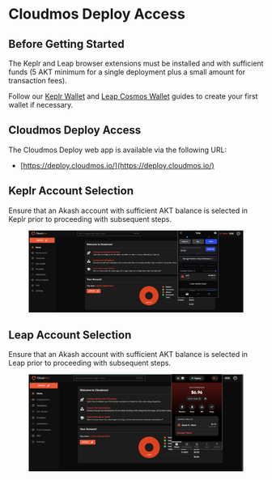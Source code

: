 # Cloudmos Deploy Access

## **Before Getting Started**

The Keplr and Leap browser extensions must be installed and with sufficient funds (5 AKT minimum for a single deployment plus a small amount for transaction fees).

Follow our [Keplr Wallet](../../tokens-and-wallets/keplr.md) and [Leap Cosmos Wallet](../../tokens-and-wallets/leap.md) guides to create your first wallet if necessary.

## **Cloudmos Deploy Access**

The Cloudmos Deploy web app is available via the following URL:

* [https://deploy.cloudmos.io/](https://deploy.cloudmos.io/)

## Keplr Account Selection

Ensure that an Akash account with sufficient AKT balance is selected in Keplr prior to proceeding with subsequent steps.

<figure><img src="../../.gitbook/assets/keplr_wallet.png" alt=""><figcaption></figcaption></figure>

## Leap Account Selection

Ensure that an Akash account with sufficient AKT balance is selected in Leap prior to proceeding with subsequent steps.

<figure><img src="../../.gitbook/assets/leapwallet.png" alt=""><figcaption></figcaption></figure>
